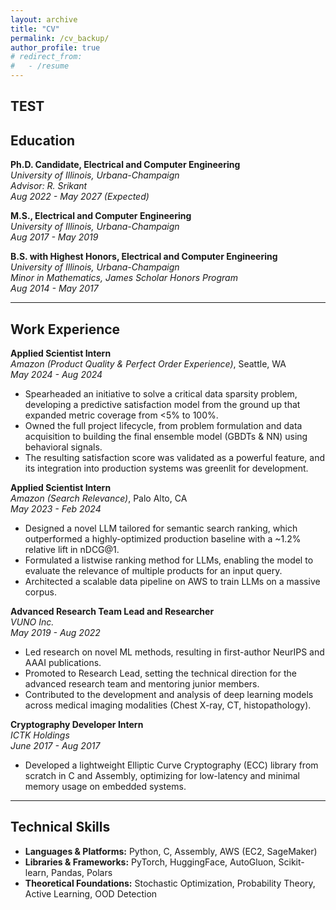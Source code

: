 ```yaml
---
layout: archive
title: "CV"
permalink: /cv_backup/
author_profile: true
# redirect_from:
#   - /resume
---
```


## TEST

## Education
**Ph.D. Candidate, Electrical and Computer Engineering**  
*University of Illinois, Urbana-Champaign*  
*Advisor: R. Srikant*  
*Aug 2022 - May 2027 (Expected)*

**M.S., Electrical and Computer Engineering**  
*University of Illinois, Urbana-Champaign*  
*Aug 2017 - May 2019*

**B.S. with Highest Honors, Electrical and Computer Engineering**  
*University of Illinois, Urbana-Champaign*  
*Minor in Mathematics, James Scholar Honors Program*  
*Aug 2014 - May 2017*

---

## Work Experience

**Applied Scientist Intern**  
*Amazon (Product Quality & Perfect Order Experience)*, Seattle, WA  
*May 2024 - Aug 2024*
*   Spearheaded an initiative to solve a critical data sparsity problem, developing a predictive satisfaction model from the ground up that expanded metric coverage from <5% to 100%.
*   Owned the full project lifecycle, from problem formulation and data acquisition to building the final ensemble model (GBDTs & NN) using behavioral signals.
*   The resulting satisfaction score was validated as a powerful feature, and its integration into production systems was greenlit for development.

**Applied Scientist Intern**  
*Amazon (Search Relevance)*, Palo Alto, CA  
*May 2023 - Feb 2024*
*   Designed a novel LLM tailored for semantic search ranking, which outperformed a highly-optimized production baseline with a ~1.2% relative lift in nDCG@1.
*   Formulated a listwise ranking method for LLMs, enabling the model to evaluate the relevance of multiple products for an input query.
*   Architected a scalable data pipeline on AWS to train LLMs on a massive corpus.

**Advanced Research Team Lead and Researcher**  
*VUNO Inc.*  
*May 2019 - Aug 2022*
*   Led research on novel ML methods, resulting in first-author NeurIPS and AAAI publications.
*   Promoted to Research Lead, setting the technical direction for the advanced research team and mentoring junior members.
*   Contributed to the development and analysis of deep learning models across medical imaging modalities (Chest X-ray, CT, histopathology).

**Cryptography Developer Intern**  
*ICTK Holdings*  
*June 2017 - Aug 2017*
*   Developed a lightweight Elliptic Curve Cryptography (ECC) library from scratch in C and Assembly, optimizing for low-latency and minimal memory usage on embedded systems.

---

## Technical Skills

*   **Languages & Platforms:** Python, C, Assembly, AWS (EC2, SageMaker)
*   **Libraries & Frameworks:** PyTorch, HuggingFace, AutoGluon, Scikit-learn, Pandas, Polars
*   **Theoretical Foundations:** Stochastic Optimization, Probability Theory, Active Learning, OOD Detection